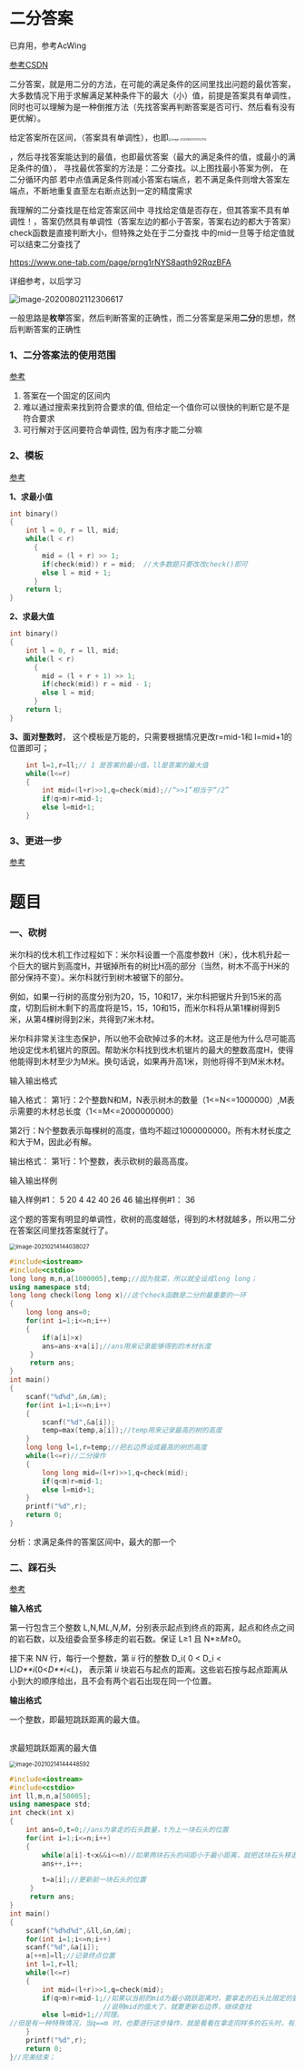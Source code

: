 # 二分答案

已弃用，参考AcWing

[参考CSDN](https://blog.csdn.net/rigeman__ZHN/article/details/81637623?utm_medium=distribute.pc_relevant.none-task-blog-BlogCommendFromMachineLearnPai2-3.channel_param&depth_1-utm_source=distribute.pc_relevant.none-task-blog-BlogCommendFromMachineLearnPai2-3.channel_param)

二分答案，就是用二分的方法，在可能的满足条件的区间里找出问题的最优答案，大多数情况下用于求解满足某种条件下的最大（小）值，前提是答案具有单调性，同时也可以理解为是一种倒推方法（先找答案再判断答案是否可行、然后看有没有更优解）。



给定答案所在区间，（答案具有单调性），也即<img src="C:\Users\95266\AppData\Roaming\Typora\typora-user-images\image-20200802100152759.png" alt="image-20200802100152759" style="zoom: 33%;" />

，然后寻找答案能达到的最值，也即最优答案（最大的满足条件的值，或最小的满足条件的值）， 寻找最优答案的方法是：二分查找。以上图找最小答案为例， 在二分循环内部 若中点值满足条件则减小答案右端点，若不满足条件则增大答案左端点，不断地重复直至左右断点达到一定的精度需求 



我理解的二分查找是在给定答案区间中 寻找给定值是否存在，但其答案不具有单调性！，答案仍然具有单调性（答案左边的都小于答案，答案右边的都大于答案）check函数是直接判断大小，但特殊之处在于二分查找 中的mid一旦等于给定值就可以结束二分查找了





https://www.one-tab.com/page/prng1rNYS8aqth92RqzBFA

详细参考，以后学习

![image-20200802112306617](C:\Users\95266\AppData\Roaming\Typora\typora-user-images\image-20200802112306617.png)







一般思路是**枚举**答案，然后判断答案的正确性，而二分答案是采用**二分**的思想，然后判断答案的正确性







### 1、二分答案法的使用范围

[参考](https://blog.csdn.net/weixin_44179892/article/details/104197011?ops_request_misc=%257B%2522request%255Fid%2522%253A%2522159629054619725247659196%2522%252C%2522scm%2522%253A%252220140713.130102334..%2522%257D&request_id=159629054619725247659196&biz_id=0&utm_medium=distribute.pc_search_result.none-task-blog-2~all~top_click~default-2-104197011.first_rank_ecpm_v3_pc_rank_v2&utm_term=%E4%BA%8C%E5%88%86%E7%AD%94%E6%A1%88&spm=1018.2118.3001.4187)

1. 答案在一个固定的区间内 
2. 难以通过搜索来找到符合要求的值, 但给定一个值你可以很快的判断它是不是符合要求 
3.  可行解对于区间要符合单调性, 因为有序才能二分嘛

### 2、模板

[参考](https://blog.csdn.net/Mashiro_ylb/article/details/78469151?ops_request_misc=%257B%2522request%255Fid%2522%253A%2522159629054619725247659196%2522%252C%2522scm%2522%253A%252220140713.130102334..%2522%257D&request_id=159629054619725247659196&biz_id=0&utm_medium=distribute.pc_search_result.none-task-blog-2~all~first_rank_ecpm_v3~pc_rank_v2-1-78469151.first_rank_ecpm_v3_pc_rank_v2&utm_term=%E4%BA%8C%E5%88%86%E7%AD%94%E6%A1%88&spm=1018.2118.3001.4187)

**1、求最小值**

```c
int binary()
{
    int l = 0, r = ll, mid;
    while(l < r)
      {
        mid = (l + r) >> 1;
        if(check(mid)) r = mid;  //大多数题只要改改check()即可
        else l = mid + 1;
      }
    return l;
}
```

**2、求最大值**

```c
int binary()
{
    int l = 0, r = ll, mid;
    while(l < r)
      {
        mid = (l + r + 1) >> 1;
        if(check(mid)) r = mid - 1;
        else l = mid;
      }
    return l;
}
```



**3、面对整数时**，
这个模板是万能的，只需要根据情况更改r=mid-1和 l=mid+1的位置即可；

```c
    int l=1,r=ll;// 1 是答案的最小值，ll是答案的最大值
    while(l<=r)
    {
        int mid=(l+r)>>1,q=check(mid);//“>>1”相当于“/2”
        if(q>m)r=mid-1;
        else l=mid+1;
    }
```







### 3、更进一步

[参考](https://blog.csdn.net/CCSGTC/article/details/80586181?ops_request_misc=%257B%2522request%255Fid%2522%253A%2522159633629419724839250340%2522%252C%2522scm%2522%253A%252220140713.130102334..%2522%257D&request_id=159633629419724839250340&biz_id=0&utm_medium=distribute.pc_search_result.none-task-blog-2~all~baidu_landing_v2~default-1-80586181.first_rank_ecpm_v3_pc_rank_v2&utm_term=%E4%BD%A0%E5%B8%B8%E5%86%99%E7%9A%84%E4%BA%8C%E5%88%86%E6%9F%A5%E6%89%BE&spm=1018.2118.3001.4187)

# 题目



### 一、砍树

米尔科的伐木机工作过程如下：米尔科设置一个高度参数H（米），伐木机升起一个巨大的锯片到高度H，并锯掉所有的树比H高的部分（当然，树木不高于H米的部分保持不变）。米尔科就行到树木被锯下的部分。

例如，如果一行树的高度分别为20，15，10和17，米尔科把锯片升到15米的高度，切割后树木剩下的高度将是15，15，10和15，而米尔科将从第1棵树得到5米，从第4棵树得到2米，共得到7米木材。

米尔科非常关注生态保护，所以他不会砍掉过多的木材。这正是他为什么尽可能高地设定伐木机锯片的原因。帮助米尔科找到伐木机锯片的最大的整数高度H，使得他能得到木材至少为M米。换句话说，如果再升高1米，则他将得不到M米木材。

输入输出格式

输入格式：
第1行：2个整数N和M，N表示树木的数量（1<=N<=1000000）,M表示需要的木材总长度（1<=M<=2000000000）

第2行：N个整数表示每棵树的高度，值均不超过1000000000。所有木材长度之和大于M，因此必有解。

输出格式：
第1行：1个整数，表示砍树的最高高度。

输入输出样例

输入样例#1：
5 20
4 42 40 26 46
输出样例#1：
36

这个题的答案有明显的单调性，砍树的高度越低，得到的木材就越多，所以用二分在答案区间里找答案就行了。

<img src="C:\Users\95266\AppData\Roaming\Typora\typora-user-images\image-20210214144038027.png" alt="image-20210214144038027" style="zoom:70%;" />

```C++
#include<iostream>
#include<cstdio>
long long m,n,a[1000005],temp;//因为我菜，所以就全设成long long；
using namespace std;
long long check(long long x)//这个check函数是二分的最重要的一环
{
    long long ans=0;
    for(int i=1;i<=n;i++)
    {
        if(a[i]>x)
        ans=ans-x+a[i];//ans用来记录能够得到的木材长度
     } 
     return ans;
}
int main()
{
    scanf("%d%d",&n,&m);
    for(int i=1;i<=n;i++)
    {
        scanf("%d",&a[i]);
        temp=max(temp,a[i]);//temp用来记录最高的树的高度
    }
    long long l=1,r=temp;//把右边界设成最高的树的高度
    while(l<=r)//二分操作
    {
        long long mid=(l+r)>>1,q=check(mid);
        if(q<m)r=mid-1;
        else l=mid+1;
    }
    printf("%d",r);
    return 0;
}
```

分析：求满足条件的答案区间中，最大的那一个





### 二、踩石头

[参考](https://blog.csdn.net/rigeman__ZHN/article/details/81637623?utm_medium=distribute.pc_relevant.none-task-blog-BlogCommendFromMachineLearnPai2-3.channel_param&depth_1-utm_source=distribute.pc_relevant.none-task-blog-BlogCommendFromMachineLearnPai2-3.channel_param)



**输入格式**

第一行包含三个整数 L,N,M*L*,*N*,*M*，分别表示起点到终点的距离，起点和终点之间的岩石数，以及组委会至多移走的岩石数。保证 L≥1 且 N*≥*M*≥0。

接下来 N*N* 行，每行一个整数，第 i*i* 行的整数 D_i( 0 < D_i < L)*D**i*(0<*D**i*<*L*)， 表示第 i*i* 块岩石与起点的距离。这些岩石按与起点距离从小到大的顺序给出，且不会有两个岩石出现在同一个位置。

**输出格式**

一个整数，即最短跳跃距离的最大值。

## 

求最短跳跃距离的最大值

<img src="C:\Users\95266\AppData\Roaming\Typora\typora-user-images\image-20210214144448592.png" alt="image-20210214144448592" style="zoom:70%;" />

```C++
#include<iostream>
#include<cstdio>
int ll,m,n,a[50005];
using namespace std;
int check(int x)
{
    int ans=0,t=0;//ans为拿走的石头数量，t为上一块石头的位置
    for(int i=1;i<=n;i++)
    {
        while(a[i]-t<x&&i<=n)//如果两块石头的间距小于最小距离，就把这块石头移走，更新后面一块石头的位置
        ans++,i++;

        t=a[i];//更新前一块石头的位置
     } 
     return ans;
}
int main()
{
    scanf("%d%d%d",&ll,&n,&m);
    for(int i=1;i<=n;i++)
    scanf("%d",&a[i]);
    a[++n]=ll;//记录终点位置
    int l=1,r=ll;
    while(l<=r)
    {
        int mid=(l+r)>>1,q=check(mid);
        if(q>m)r=mid-1;//如果以当前的mid为最小跳跃距离时，要拿走的石头比限定的要多，
                       //说明mid的值大了，就要更新右边界，继续查找
        else l=mid+1;//同理。
//但是有一种特殊情况，当q==m 时，也要进行这步操作，就是看看在拿走同样多的石头时，有没有更大的最短跳跃距离
    }
    printf("%d",r);
    return 0;
}//完美结束；
```


